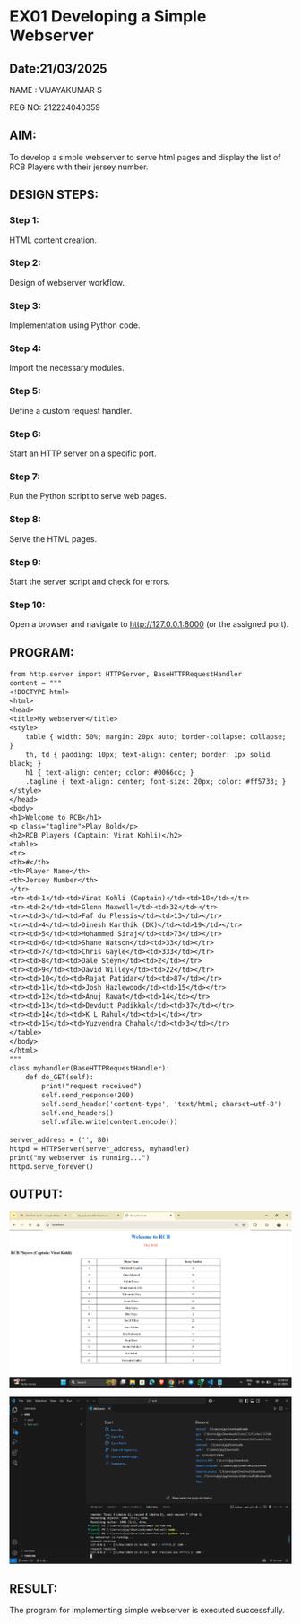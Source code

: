# EX01 Developing a Simple Webserver
## Date:21/03/2025

NAME : VIJAYAKUMAR S

REG NO: 212224040359

## AIM:
To develop a simple webserver to serve html pages and display the list of RCB Players with their jersey number.

## DESIGN STEPS:
### Step 1: 
HTML content creation.

### Step 2:
Design of webserver workflow.

### Step 3:
Implementation using Python code.

### Step 4:
Import the necessary modules.

### Step 5:
Define a custom request handler.

### Step 6:
Start an HTTP server on a specific port.

### Step 7:
Run the Python script to serve web pages.

### Step 8:
Serve the HTML pages.

### Step 9:
Start the server script and check for errors.

### Step 10:
Open a browser and navigate to http://127.0.0.1:8000 (or the assigned port).

## PROGRAM:

~~~
from http.server import HTTPServer, BaseHTTPRequestHandler
content = """
<!DOCTYPE html>
<html>
<head>
<title>My webserver</title>
<style>
    table { width: 50%; margin: 20px auto; border-collapse: collapse; }
    th, td { padding: 10px; text-align: center; border: 1px solid black; }
    h1 { text-align: center; color: #0066cc; }
    .tagline { text-align: center; font-size: 20px; color: #ff5733; }
</style>
</head>
<body>
<h1>Welcome to RCB</h1>
<p class="tagline">Play Bold</p>
<h2>RCB Players (Captain: Virat Kohli)</h2>
<table>
<tr>
<th>#</th>
<th>Player Name</th>
<th>Jersey Number</th>
</tr>
<tr><td>1</td><td>Virat Kohli (Captain)</td><td>18</td></tr>
<tr><td>2</td><td>Glenn Maxwell</td><td>32</td></tr>
<tr><td>3</td><td>Faf du Plessis</td><td>13</td></tr>
<tr><td>4</td><td>Dinesh Karthik (DK)</td><td>19</td></tr>
<tr><td>5</td><td>Mohammed Siraj</td><td>73</td></tr>
<tr><td>6</td><td>Shane Watson</td><td>33</td></tr>
<tr><td>7</td><td>Chris Gayle</td><td>333</td></tr>
<tr><td>8</td><td>Dale Steyn</td><td>2</td></tr>
<tr><td>9</td><td>David Willey</td><td>22</td></tr>
<tr><td>10</td><td>Rajat Patidar</td><td>87</td></tr>
<tr><td>11</td><td>Josh Hazlewood</td><td>15</td></tr>
<tr><td>12</td><td>Anuj Rawat</td><td>14</td></tr>
<tr><td>13</td><td>Devdutt Padikkal</td><td>37</td></tr>
<tr><td>14</td><td>K L Rahul</td><td>1</td></tr>
<tr><td>15</td><td>Yuzvendra Chahal</td><td>3</td></tr>
</table>
</body>
</html>
"""
class myhandler(BaseHTTPRequestHandler):
    def do_GET(self):
        print("request received")
        self.send_response(200)
        self.send_header('content-type', 'text/html; charset=utf-8')
        self.end_headers()
        self.wfile.write(content.encode())

server_address = ('', 80)
httpd = HTTPServer(server_address, myhandler)
print("my webserver is running...")
httpd.serve_forever()
~~~

## OUTPUT:

![alt text](<Screenshot 2025-03-21 223450.png>)

![alt text](<Screenshot 2025-03-21 223513.png>)


## RESULT:
The program for implementing simple webserver is executed successfully.

